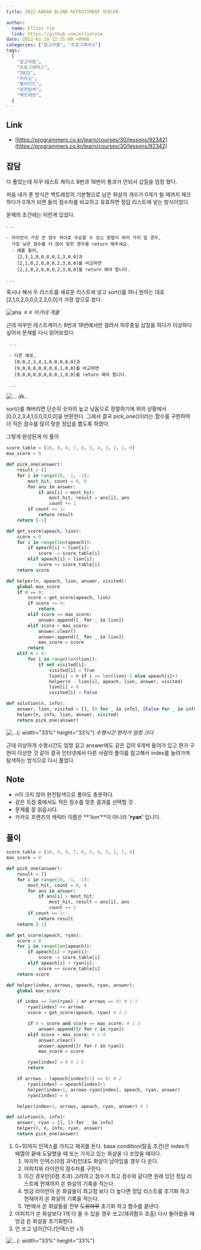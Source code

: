 ```yaml
---
title: 2022 KAKAO BLIND RECRUITMENT 양궁대회

author:
  name: Elliot Yim
  link: https://github.com/elliotyim
date: 2022-01-19 12:35:00 +0900
categories: ["알고리즘", "프로그래머스"]
tags:
  [
    "알고리즘",
    "프로그래머스",
    "2022",
    "카카오",
    "블라인드",
    "완전탐색",
    "백트래킹",
  ]
---
```


## Link

- [https://programmers.co.kr/learn/courses/30/lessons/92342](https://programmers.co.kr/learn/courses/30/lessons/92342)

## 잡담

다 풀었는데 자꾸 테스트 케이스 8번과 18번이 통과가 안되서 삽질을 엄청 했다.

처음 내가 푼 방식은 백트래킹의 기본형으로 남은 화살의 개수가 0개가 될 때까지 체크하다가 0개가 되면 둘의 점수차를 비교하고 유효하면 정답 리스트에 넣는 방식이었다.

문제의 조건에는 이런게 있었다.

```
...

- 라이언이 가장 큰 점수 차이로 우승할 수 있는 방법이 여러 가지 일 경우,
  가장 낮은 점수를 더 많이 맞힌 경우를 return 해주세요.
  - 예를 들어,
    [2,3,1,0,0,0,0,1,3,0,0]과
    [2,1,0,2,0,0,0,2,3,0,0]를 비교하면
    [2,1,0,2,0,0,0,2,3,0,0]를 return 해야 합니다.

...
```

혹시나 해서 두 리스트를 새로운 리스트에 넣고 sort()를 하니 원하는 대로 [2,1,0,2,0,0,0,2,3,0,0]가 가장 앞으로 왔다.

![aha](/assets/img/meme/cheers-pepe.jpg)
_ㅎㅎ 이거네 개꿀_

근데 자꾸만 테스트케이스 8번과 18번에서만 걸려서 하루종일 삽질을 하다가 이상하다 싶어서 문제를 다시 읽어보았다.

```
 ...

 - 다른 예로,
   [0,0,2,3,4,1,0,0,0,0,0]과
   [9,0,0,0,0,0,0,0,1,0,0]를 비교하면
   [9,0,0,0,0,0,0,0,1,0,0]를 return 해야 합니다.

 ...
```

![...](/assets/img/algorithm/programmers/kakao/nothing-to-say.jpg)
_dk.._

sort()를 해버리면 단순히 숫자의 높고 낮음으로 정렬하기에 위의 상황에서 [0,0,2,3,4,1,0,0,0,0,0]을 반환한다. 그래서 결국 pick_one()이라는 함수를 구현하여 더 적은 점수를 많이 맞춘 정답을 뽑도록 하였다.

그렇게 완성된게 이 풀이

```python
score_table = [10, 9, 8, 7, 6, 5, 4, 3, 2, 1, 0]
max_score = 0

def pick_one(answer):
    result = []
    for i in range(10, -1, -1):
        most_hit, count = 0, 0
        for ans in answer:
            if ans[i] > most_hit:
                most_hit, result = ans[i], ans
                count += 1
        if count == 1:
            return result
    return [-1]

def get_score(apeach, lion):
    score = 0
    for i in range(len(apeach)):
        if apeach[i] > lion[i]:
            score -= score_table[i]
        elif apeach[i] < lion[i]:
            score += score_table[i]
    return score

def helper(n, apeach, lion, answer, visited):
    global max_score
    if n == 0:
        score = get_score(apeach, lion)
        if score <= 0:
            return
        elif score == max_score:
            answer.append([_ for _ in lion])
        elif score > max_score:
            answer.clear()
            answer.append([_ for _ in lion])
            max_score = score
        return
    elif n > 0:
        for i in range(len(lion)):
            if not visited[i]:
                visited[i] = True
                lion[i] = n if i == len(lion)-1 else apeach[i]+1
                helper(n - lion[i], apeach, lion, answer, visited)
                lion[i] = 0
                visited[i] = False

def solution(n, info):
    answer, lion, visited = [], [0 for _ in info], [False for _ in info]
    helper(n, info, lion, answer, visited)
    return pick_one(answer)
```

![...](/assets/img/algorithm/programmers/kakao/archery_solve001.png){: width="33%" height="33%"}
_수행시간 편차가 엄청 크다_

근데 이상하게 수행시간도 엄청 길고 answer에도 같은 값이 6개씩 들어가 있고 뭔가 구현이 이상한 것 같아 결국 인터넷에서 다른 사람의 풀이를 참고해서 index를 늘려가며 탐색하는 방식으로 다시 풀었다.

## Note

- n이 크지 않아 완전탐색으로 풀어도 충분하다.
- 같은 득점 중에서도 적은 점수를 맞춘 결과를 선택할 것
- 문제를 잘 읽읍시다.
- 카카오 프렌즈의 캐릭터 이름은 **'lion'**이 아니라 **'ryan'** 입니다.

## 풀이

```python
score_table = [10, 9, 8, 7, 6, 5, 4, 3, 2, 1, 0]
max_score = 0

def pick_one(answer):
    result = []
    for i in range(10, -1, -1):
        most_hit, count = 0, 0
        for ans in answer:
            if ans[i] > most_hit:
                most_hit, result = ans[i], ans
                count += 1
        if count == 1:
            return result
    return [-1]

def get_score(apeach, ryan):
    score = 0
    for i in range(len(apeach)):
        if apeach[i] > ryan[i]:
            score -= score_table[i]
        elif apeach[i] < ryan[i]:
            score += score_table[i]
    return score

def helper(index, arrows, apeach, ryan, answer):
    global max_score

    if index == len(ryan)-1 or arrows == 0: # 1-1
        ryan[index] += arrows
        score = get_score(apeach, ryan) # 1-2

        if 0 < score and score == max_score: # 1-3
            answer.append([r for r in ryan])
        elif score > max_score: # 1-4
            answer.clear()
            answer.append([r for r in ryan])
            max_score = score

        ryan[index] = 0 # 1-5
        return

    if arrows - (apeach[index]+1) >= 0: # 2
        ryan[index] = apeach[index]+1
        helper(index+1, arrows-ryan[index], apeach, ryan, answer)
        ryan[index] = 0

    helper(index+1, arrows, apeach, ryan, answer) # 3

def solution(n, info):
    answer, ryan = [], [0 for _ in info]
    helper(0, n, info, ryan, answer)
    return pick_one(answer)
```

1. 0~10까지 인덱스를 가지고 재귀를 돈다. base condition(탈출 조건)은 index가 배열의 끝에 도달했을 때 또는 가지고 있는 화살을 다 쏘았을 때이다.
   1. 마지막 인덱스(0점 과녁)인데도 화살이 남아있을 경우 다 쏜다.
   2. 어피치와 라이언의 점수차를 구한다.
   3. 이긴 경우만(0점 초과) 고려하고 점수가 최고 점수와 같다면 원래 있던 정답 리스트에 현재까지 쏜 화살의 기록을 적는다.
   4. 방금 라이언이 쏜 화살들이 최고점 보다 더 높다면 정답 리스트를 초기화 하고 현재까지 쏜 화살의 기록을 적는다.
   5. 1번에서 쏜 화살들을 전부 ~~도르마무~~ 초기화 하고 함수를 끝낸다.
2. 어피치가 쏜 화살보다 1개 더 쏠 수 있을 경우 쏘고(재귀함수 호출) 다시 돌아왔을 때 방금 쏜 화살을 초기화한다.
3. 안 쏘고 넘어간다.(인덱스만 +1)

![...](/assets/img/algorithm/programmers/kakao/archery_solve002.png){: width="33%" height="33%"}
